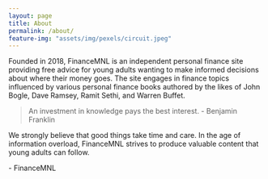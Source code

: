 ```yaml
---
layout: page
title: About
permalink: /about/
feature-img: "assets/img/pexels/circuit.jpeg"
---
```


Founded in 2018, FinanceMNL is an independent personal finance site providing free advice for young adults wanting to make informed decisions about where their money goes. The site engages in finance topics influenced by various personal finance books authored by the likes of John Bogle, Dave Ramsey, Ramit Sethi, and Warren Buffet.
<!--more-->

> An investment in knowledge pays the best interest. - Benjamin Franklin

We strongly believe that good things take time and care. In the age of information overload, FinanceMNL strives to produce valuable content that young adults can follow.

\- FinanceMNL
